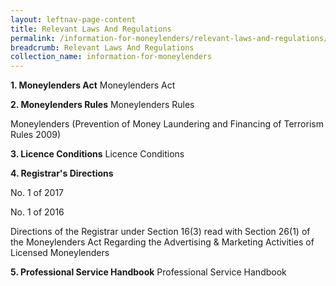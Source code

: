 ```yaml
---
layout: leftnav-page-content
title: Relevant Laws And Regulations
permalink: /information-for-moneylenders/relevant-laws-and-regulations/
breadcrumb: Relevant Laws And Regulations
collection_name: information-for-moneylenders
---
```


**1. Moneylenders Act**
Moneylenders Act

**2. Moneylenders Rules**
Moneylenders Rules

Moneylenders (Prevention of Money Laundering and Financing of Terrorism Rules 2009)

**3. Licence Conditions**
Licence Conditions

**4. Registrar's Directions**

No. 1 of 2017

No. 1 of 2016

Directions of the Registrar under Section 16(3) read with Section 26(1) of the Moneylenders Act Regarding the Advertising & Marketing Activities of Licensed Moneylenders

**5. Professional Service Handbook**
Professional Service Handbook
